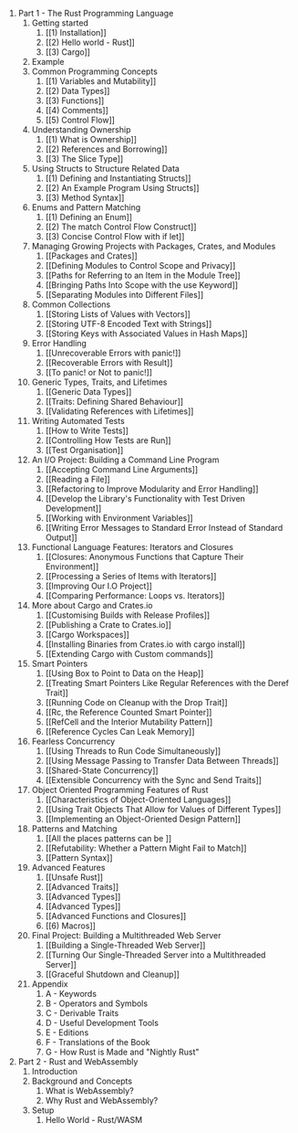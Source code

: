 1)  Part 1 - The Rust Programming Language
	1) Getting started
		1) [[1) Installation]]
		2) [[2) Hello world - Rust]]
		3) [[3) Cargo]]
	2) Example
	3) Common Programming Concepts
		1) [[1) Variables and Mutability]]
		2) [[2) Data Types]]
		3) [[3) Functions]]
		4) [[4) Comments]]
		5) [[5) Control Flow]]
	4) Understanding Ownership
		1) [[1) What is Ownership]]
		2) [[2) References and Borrowing]]
		3) [[3) The Slice Type]]
	5) Using Structs to Structure Related Data
		1) [[1) Defining and Instantiating Structs]]
		2) [[2) An Example Program Using Structs]]
		3) [[3) Method Syntax]]
	6) Enums and Pattern Matching
		1) [[1) Defining an Enum]]
		2) [[2) The match Control Flow Construct]]
		3) [[3) Concise Control Flow with if let]]
	7) Managing Growing Projects with Packages, Crates, and Modules
		1) [[Packages and Crates]]
		2) [[Defining Modules to Control Scope and Privacy]]
		3) [[Paths for Referring to an Item in the Module Tree]]
		4) [[Bringing Paths Into Scope with the use Keyword]]
		5) [[Separating Modules into Different Files]]
	8) Common Collections
		1) [[Storing Lists of Values with Vectors]]
		2) [[Storing UTF-8 Encoded Text with Strings]]
		3) [[Storing Keys with Associated Values in Hash Maps]]
	9) Error Handling
		1) [[Unrecoverable Errors with panic!]]
		2) [[Recoverable Errors with Result]]
		3) [[To panic! or Not to panic!]]
	10) Generic Types, Traits, and Lifetimes
		1) [[Generic Data Types]]
		2) [[Traits: Defining Shared Behaviour]]
		3) [[Validating References with Lifetimes]]
	11) Writing Automated Tests
		1) [[How to Write Tests]]
		2) [[Controlling How Tests are Run]]
		3) [[Test Organisation]]
	12) An I/O Project: Building a Command Line Program
		1) [[Accepting Command Line Arguments]]
		2) [[Reading a File]]
		3) [[Refactoring to Improve Modularity and Error Handling]]
		4) [[Develop the Library's Functionality with Test Driven Development]]
		5) [[Working with Environment Variables]]
		6) [[Writing Error Messages to Standard Error Instead of Standard Output]]
	13) Functional Language Features: Iterators and Closures
		1) [[Closures: Anonymous Functions that Capture Their Environment]]
		2) [[Processing a Series of Items with Iterators]]
		3) [[Improving Our I.O Project]]
		4) [[Comparing Performance: Loops vs. Iterators]]
	14) More about Cargo and Crates.io
		1) [[Customising Builds with Release Profiles]]
		2) [[Publishing a Crate to Crates.io]]
		3) [[Cargo Workspaces]]
		4) [[Installing Binaries from Crates.io with cargo install]]
		5) [[Extending Cargo with Custom commands]]
	15) Smart Pointers
		1) [[Using Box<T> to Point to Data on the Heap]]
		2) [[Treating Smart Pointers Like Regular References with the Deref Trait]]
		3) [[Running Code on Cleanup with the Drop Trait]]
		4) [[Rc<T>, the Reference Counted Smart Pointer]]
		5) [[RefCell<T> and the Interior Mutability Pattern]]
		6) [[Reference Cycles Can Leak Memory]]
	16) Fearless Concurrency
		1) [[Using Threads to Run Code Simultaneously]]
		2) [[Using Message Passing to Transfer Data Between Threads]]
		3) [[Shared-State Concurrency]]
		4) [[Extensible Concurrency with the Sync and Send Traits]]
	17) Object Oriented Programming Features of Rust
		1) [[Characteristics of Object-Oriented Languages]]
		2) [[Using Trait Objects That Allow for Values of Different Types]]
		3) [[Implementing an Object-Oriented Design Pattern]]
	18) Patterns and Matching
		1) [[All the places patterns can be ]]
		2) [[Refutability: Whether a Pattern Might Fail to Match]]
		3) [[Pattern Syntax]]
	19) Advanced Features
		1) [[Unsafe Rust]]
		2) [[Advanced Traits]]
		3) [[Advanced Types]]
		4) [[Advanced Types]]
		5) [[Advanced Functions and Closures]]
		6) [[6) Macros]]
	20) Final Project: Building a Multithreaded Web Server
		1) [[Building a Single-Threaded Web Server]]
		2) [[Turning Our Single-Threaded Server into a Multithreaded Server]]
		3) [[Graceful Shutdown and Cleanup]]
	21) Appendix
		1) A - Keywords
		2) B - Operators and Symbols
		3) C - Derivable Traits
		4) D - Useful Development Tools
		5) E - Editions
		6) F - Translations of the Book
		7) G - How Rust is Made and "Nightly Rust"
2) Part 2 - Rust and WebAssembly
	1) Introduction
	2) Background and Concepts
		1) What is WebAssembly?
		2) Why Rust and WebAssembly?
	3) Setup
		1) Hello World - Rust/WASM